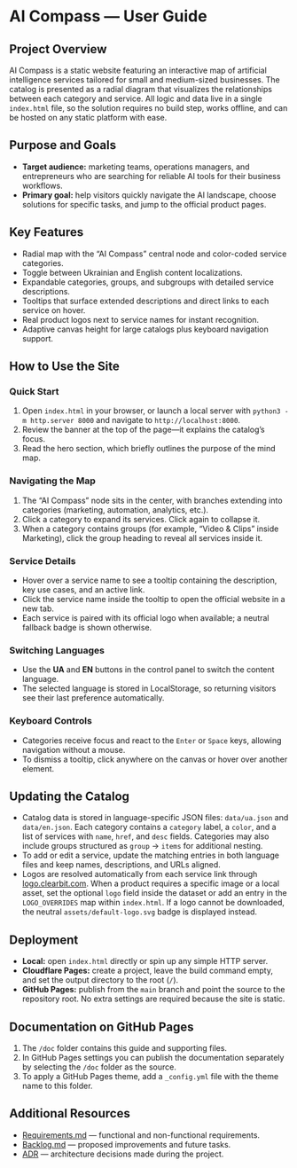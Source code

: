 # AI Compass — User Guide

## Project Overview
AI Compass is a static website featuring an interactive map of artificial intelligence services tailored for small and medium-sized businesses. The catalog is presented as a radial diagram that visualizes the relationships between each category and service. All logic and data live in a single `index.html` file, so the solution requires no build step, works offline, and can be hosted on any static platform with ease.

## Purpose and Goals
- **Target audience:** marketing teams, operations managers, and entrepreneurs who are searching for reliable AI tools for their business workflows.
- **Primary goal:** help visitors quickly navigate the AI landscape, choose solutions for specific tasks, and jump to the official product pages.

## Key Features
- Radial map with the “AI Compass” central node and color-coded service categories.
- Toggle between Ukrainian and English content localizations.
- Expandable categories, groups, and subgroups with detailed service descriptions.
- Tooltips that surface extended descriptions and direct links to each service on hover.
- Real product logos next to service names for instant recognition.
- Adaptive canvas height for large catalogs plus keyboard navigation support.

## How to Use the Site
### Quick Start
1. Open `index.html` in your browser, or launch a local server with `python3 -m http.server 8000` and navigate to `http://localhost:8000`.
2. Review the banner at the top of the page—it explains the catalog’s focus.
3. Read the hero section, which briefly outlines the purpose of the mind map.

### Navigating the Map
1. The “AI Compass” node sits in the center, with branches extending into categories (marketing, automation, analytics, etc.).
2. Click a category to expand its services. Click again to collapse it.
3. When a category contains groups (for example, “Video & Clips” inside Marketing), click the group heading to reveal all services inside it.

### Service Details
- Hover over a service name to see a tooltip containing the description, key use cases, and an active link.
- Click the service name inside the tooltip to open the official website in a new tab.
- Each service is paired with its official logo when available; a neutral fallback badge is shown otherwise.

### Switching Languages
- Use the **UA** and **EN** buttons in the control panel to switch the content language.
- The selected language is stored in LocalStorage, so returning visitors see their last preference automatically.

### Keyboard Controls
- Categories receive focus and react to the `Enter` or `Space` keys, allowing navigation without a mouse.
- To dismiss a tooltip, click anywhere on the canvas or hover over another element.

## Updating the Catalog
- Catalog data is stored in language-specific JSON files: `data/ua.json` and `data/en.json`. Each category contains a `category`
  label, a `color`, and a list of services with `name`, `href`, and `desc` fields. Categories may also include groups structured as
  `group` → `items` for additional nesting.
- To add or edit a service, update the matching entries in both language files and keep names, descriptions, and URLs aligned.
- Logos are resolved automatically from each service link through [logo.clearbit.com](https://logo.clearbit.com/). When a
  product requires a specific image or a local asset, set the optional `logo` field inside the dataset or add an entry in the
  `LOGO_OVERRIDES` map within `index.html`. If a logo cannot be downloaded, the neutral `assets/default-logo.svg` badge is
  displayed instead.

## Deployment
- **Local:** open `index.html` directly or spin up any simple HTTP server.
- **Cloudflare Pages:** create a project, leave the build command empty, and set the output directory to the root (`/`).
- **GitHub Pages:** publish from the `main` branch and point the source to the repository root. No extra settings are required because the site is static.

## Documentation on GitHub Pages
1. The `/doc` folder contains this guide and supporting files.
2. In GitHub Pages settings you can publish the documentation separately by selecting the `/doc` folder as the source.
3. To apply a GitHub Pages theme, add a `_config.yml` file with the theme name to this folder.

## Additional Resources
- [Requirements.md](./Requirements.md) — functional and non-functional requirements.
- [Backlog.md](./Backlog.md) — proposed improvements and future tasks.
- [ADR](./adr) — architecture decisions made during the project.
